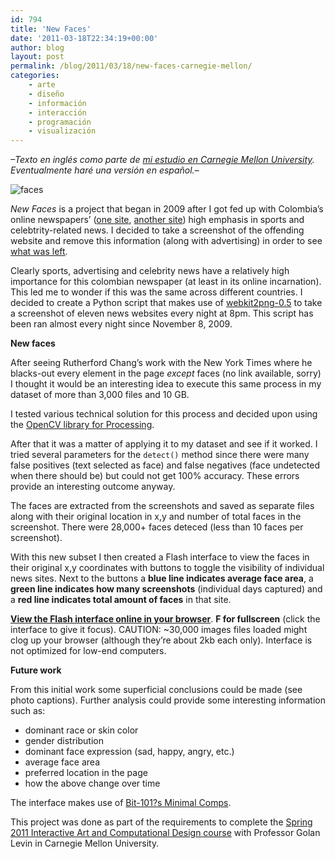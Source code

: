 ```yaml
---
id: 794
title: 'New Faces'
date: '2011-03-18T22:34:19+00:00'
author: blog
layout: post
permalink: /blog/2011/03/18/new-faces-carnegie-mellon/
categories:
    - arte
    - diseño
    - información
    - interacción
    - programación
    - visualización
---
```


*–Texto en inglés como parte de [mi estudio en Carnegie Mellon University](http://www.hcii.cmu.edu). Eventualmente haré una versión en español.–*

![](//www.mauriciogiraldo.com/blog/wp-content/uploads/2011/03/faces.png "faces")

*New Faces* is a project that began in 2009 after I got fed up with Colombia’s online newspapers’ ([one site](http://www.eltiempo.com/), [another site](http://www.elespectador.com/)) high emphasis in sports and celebtrity-related news. I decided to take a screenshot of the offending website and remove this information (along with advertising) in order to see [what was left](http://www.flickr.com/photos/mgiraldo/4083937501/).

Clearly sports, advertising and celebrity news have a relatively high importance for this colombian newspaper (at least in its online incarnation). This led me to wonder if this was the same across different countries. I decided to create a Python script that makes use of [webkit2png-0.5](http://www.paulhammond.org/2009/03/webkit2png-0.5/) to take a screenshot of eleven news websites every night at 8pm. This script has been ran almost every night since November 8, 2009.

**New faces**

After seeing Rutherford Chang’s work with the New York Times where he blacks-out every element in the page *except* faces (no link available, sorry) I thought it would be an interesting idea to execute this same process in my dataset of more than 3,000 files and 10 GB.

I tested various technical solution for this process and decided upon using the [OpenCV library for Processing](http://ubaa.net/shared/processing/opencv/).

After that it was a matter of applying it to my dataset and see if it worked. I tried several parameters for the `detect()` method since there were many false positives (text selected as face) and false negatives (face undetected when there should be) but could not get 100% accuracy. These errors provide an interesting outcome anyway.

The faces are extracted from the screenshots and saved as separate files along with their original location in x,y and number of total faces in the screenshot. There were 28,000+ faces deteced (less than 10 faces per screenshot).

With this new subset I then created a Flash interface to view the faces in their original x,y coordinates with buttons to toggle the visibility of individual news sites. Next to the buttons a **blue line indicates average face area**, a **green line indicates how many screenshots** (individual days captured) and a **red line indicates total amount of faces** in that site.

**[View the Flash interface online in your browser](http://www.mauriciogiraldo.com/lab/newfaces/)**. **F for fullscreen** (click the interface to give it focus). CAUTION: ~30,000 images files loaded might clog up your browser (although they’re about 2kb each only). Interface is not optimized for low-end computers.

**Future work**

From this initial work some superficial conclusions could be made (see photo captions). Further analysis could provide some interesting information such as:

- dominant race or skin color
- gender distribution
- dominant face expression (sad, happy, angry, etc.)
- average face area
- preferred location in the page
- how the above change over time

The interface makes use of [Bit-101?s Minimal Comps](http://www.minimalcomps.com/).

This project was done as part of the requirements to complete the [Spring 2011 Interactive Art and Computational Design course](http://golancourses.net/2011spring/) with Professor Golan Levin in Carnegie Mellon University.